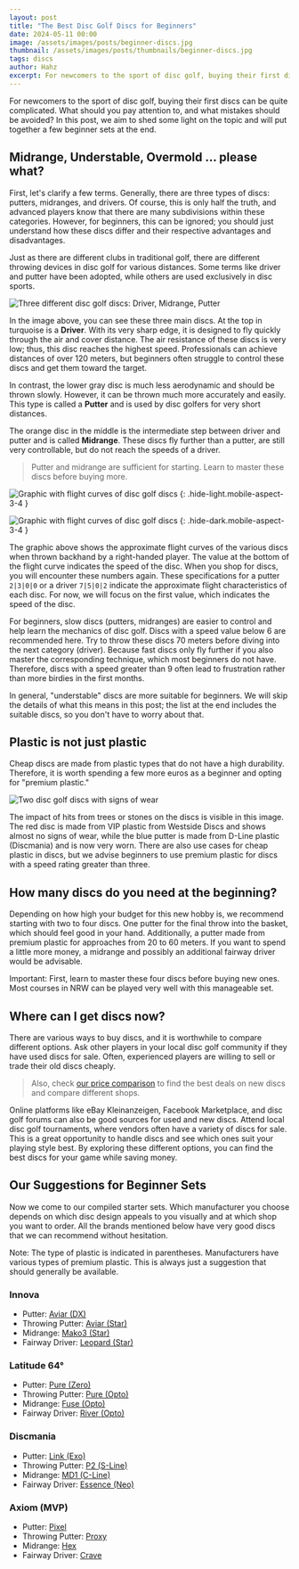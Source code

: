 ```yaml
---
layout: post
title: "The Best Disc Golf Discs for Beginners"
date: 2024-05-11 00:00
image: /assets/images/posts/beginner-discs.jpg
thumbnail: /assets/images/posts/thumbnails/beginner-discs.jpg
tags: discs
author: Hahz
excerpt: For newcomers to the sport of disc golf, buying their first discs can be quite complicated. What should you pay attention to, and what mistakes should be avoided?
---
```


For newcomers to the sport of disc golf, buying their first discs can be quite complicated. What should you pay attention to, and what mistakes should be avoided? In this post, we aim to shed some light on the topic and will put together a few beginner sets at the end.

## Midrange, Understable, Overmold … please what?

First, let's clarify a few terms. Generally, there are three types of discs: putters, midranges, and drivers. Of course, this is only half the truth, and advanced players know that there are many subdivisions within these categories. However, for beginners, this can be ignored; you should just understand how these discs differ and their respective advantages and disadvantages.

Just as there are different clubs in traditional golf, there are different throwing devices in disc golf for various distances. Some terms like driver and putter have been adopted, while others are used exclusively in disc sports.

![Three different disc golf discs: Driver, Midrange, Putter](/assets/images/posts/driver-mid-putter.jpg)

In the image above, you can see these three main discs. At the top in turquoise is a **Driver**. With its very sharp edge, it is designed to fly quickly through the air and cover distance. The air resistance of these discs is very low; thus, this disc reaches the highest speed. Professionals can achieve distances of over 120 meters, but beginners often struggle to control these discs and get them toward the target.

In contrast, the lower gray disc is much less aerodynamic and should be thrown slowly. However, it can be thrown much more accurately and easily. This type is called a **Putter** and is used by disc golfers for very short distances.

The orange disc in the middle is the intermediate step between driver and putter and is called **Midrange**. These discs fly further than a putter, are still very controllable, but do not reach the speeds of a driver.

> Putter and midrange are sufficient for starting. Learn to master these discs before buying more.

![Graphic with flight curves of disc golf discs](/assets/images/posts/flight-numbers-dark.png)
{: .hide-light.mobile-aspect-3-4 }

![Graphic with flight curves of disc golf discs](/assets/images/posts/flight-numbers-light.png)
{: .hide-dark.mobile-aspect-3-4 }

The graphic above shows the approximate flight curves of the various discs when thrown backhand by a right-handed player. The value at the bottom of the flight curve indicates the speed of the disc. When you shop for discs, you will encounter these numbers again. These specifications for a putter `2|3|0|0` or a driver `7|5|0|2` indicate the approximate flight characteristics of each disc. For now, we will focus on the first value, which indicates the speed of the disc.

For beginners, slow discs (putters, midranges) are easier to control and help learn the mechanics of disc golf. Discs with a speed value below 6 are recommended here. Try to throw these discs 70 meters before diving into the next category (driver). Because fast discs only fly further if you also master the corresponding technique, which most beginners do not have. Therefore, discs with a speed greater than 9 often lead to frustration rather than more birdies in the first months.

In general, "understable" discs are more suitable for beginners. We will skip the details of what this means in this post; the list at the end includes the suitable discs, so you don't have to worry about that.

## Plastic is not just plastic

Cheap discs are made from plastic types that do not have a high durability. Therefore, it is worth spending a few more euros as a beginner and opting for "premium plastic."

![Two disc golf discs with signs of wear](/assets/images/posts/premium-plastic.jpg)

The impact of hits from trees or stones on the discs is visible in this image. The red disc is made from VIP plastic from Westside Discs and shows almost no signs of wear, while the blue putter is made from D-Line plastic (Discmania) and is now very worn. There are also use cases for cheap plastic in discs, but we advise beginners to use premium plastic for discs with a speed rating greater than three.

## How many discs do you need at the beginning?

Depending on how high your budget for this new hobby is, we recommend starting with two to four discs. One putter for the final throw into the basket, which should feel good in your hand. Additionally, a putter made from premium plastic for approaches from 20 to 60 meters. If you want to spend a little more money, a midrange and possibly an additional fairway driver would be advisable.

Important: First, learn to master these four discs before buying new ones. Most courses in NRW can be played very well with this manageable set.

## Where can I get discs now?

There are various ways to buy discs, and it is worthwhile to compare different options. Ask other players in your local disc golf community if they have used discs for sale. Often, experienced players are willing to sell or trade their old discs cheaply.

> Also, check [our price comparison](/compare) to find the best deals on new discs and compare different shops.

Online platforms like eBay Kleinanzeigen, Facebook Marketplace, and disc golf forums can also be good sources for used and new discs. Attend local disc golf tournaments, where vendors often have a variety of discs for sale. This is a great opportunity to handle discs and see which ones suit your playing style best. By exploring these different options, you can find the best discs for your game while saving money.

## Our Suggestions for Beginner Sets

Now we come to our compiled starter sets. Which manufacturer you choose depends on which disc design appeals to you visually and at which shop you want to order. All the brands mentioned below have very good discs that we can recommend without hesitation.

Note: The type of plastic is indicated in parentheses. Manufacturers have various types of premium plastic. This is always just a suggestion that should generally be available.

### Innova

* Putter: [Aviar (DX)](/compare/#/?q=dx%20aviar)
* Throwing Putter: [Aviar (Star)](/compare/#/?q=star%20aviar)
* Midrange: [Mako3 (Star)](/compare/#/?q=star%20mako3)
* Fairway Driver: [Leopard (Star)](/compare/#/?q=star%20leopard)

### Latitude 64°

* Putter: [Pure (Zero)](/compare/#/?q=zero%20pure)
* Throwing Putter: [Pure (Opto)](/compare/#/?q=opto%20pure)
* Midrange: [Fuse (Opto)](/compare/#/?q=opto%20fuse)
* Fairway Driver: [River (Opto)](/compare/#/?q=opto%20river)

### Discmania

* Putter: [Link (Exo)](/compare/#/?q=exo%20link)
* Throwing Putter: [P2 (S-Line)](/compare/#/?q=s-line%20p2)
* Midrange: [MD1 (C-Line)](/compare/#/?q=c-line%20md1)
* Fairway Driver: [Essence (Neo)](/compare/#/?q=neo%20essence)

### Axiom (MVP)

* Putter: [Pixel](/compare/#/?q=pixel)
* Throwing Putter: [Proxy](/compare/#/?q=proxy)
* Midrange: [Hex](/compare/#/?q=hex)
* Fairway Driver: [Crave](/compare/#/?q=crave)
